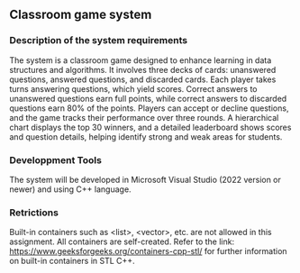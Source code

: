 ## Classroom game system
### Description of the system requirements
The system is a classroom game designed to enhance learning in data structures and algorithms. 
It involves three decks of cards: unanswered questions, answered questions, and discarded cards. 
Each player takes turns answering questions, which yield scores. 
Correct answers to unanswered questions earn full points, while correct answers to discarded questions earn 80% of the points. 
Players can accept or decline questions, and the game tracks their performance over three rounds. 
A hierarchical chart displays the top 30 winners, and a detailed leaderboard shows scores and question details, helping identify strong and weak areas for students.

### Developpment Tools
The system will be developed in Microsoft Visual Studio (2022 version or newer) and using C++ language.
### Retrictions
Built-in containers such as \<list\>, \<vector\>, etc. are not allowed in this assignment.
All containers are self-created.
Refer to the link: https://www.geeksforgeeks.org/containers-cpp-stl/ for further information on built-in
containers in STL C++.

